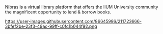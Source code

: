 Nibras is a virtual library platform that offers the IIUM University community the magnificent opportunity to lend & borrow books.





https://user-images.githubusercontent.com/86645986/211723666-3bfef2be-23f3-49ac-99ff-c0fc1b044f92.png
